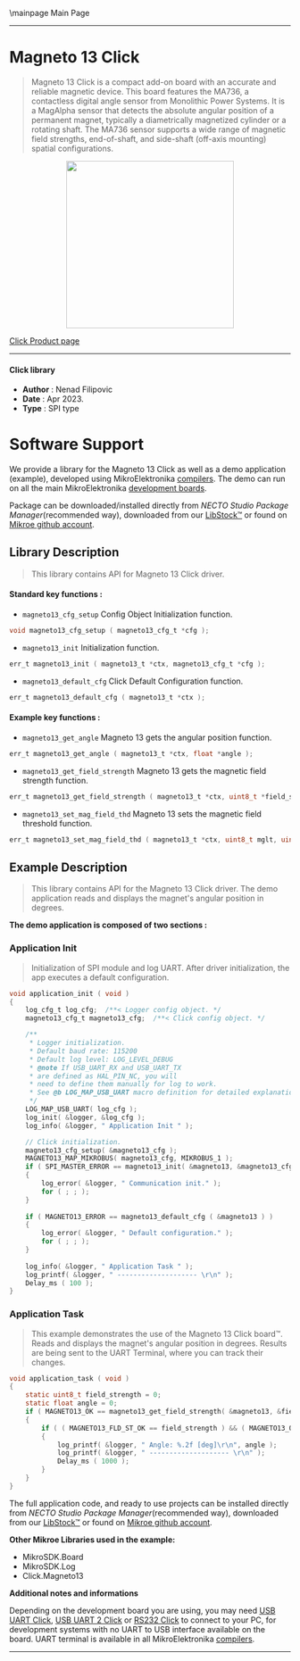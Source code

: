 \mainpage Main Page

---
# Magneto 13 Click

> Magneto 13 Click is a compact add-on board with an accurate and reliable magnetic device. 
> This board features the MA736, a contactless digital angle sensor from Monolithic Power Systems. 
> It is a MagAlpha sensor that detects the absolute angular position of a permanent magnet, 
> typically a diametrically magnetized cylinder or a rotating shaft. 
> The MA736 sensor supports a wide range of magnetic field strengths, end-of-shaft, 
> and side-shaft (off-axis mounting) spatial configurations.

<p align="center">
  <img src="https://download.mikroe.com/images/click_for_ide/magneto13_click.png" height=300px>
</p>

[Click Product page](https://www.mikroe.com/magneto-13-click)

---


#### Click library

- **Author**        : Nenad Filipovic
- **Date**          : Apr 2023.
- **Type**          : SPI type


# Software Support

We provide a library for the Magneto 13 Click
as well as a demo application (example), developed using MikroElektronika
[compilers](https://www.mikroe.com/necto-studio).
The demo can run on all the main MikroElektronika [development boards](https://www.mikroe.com/development-boards).

Package can be downloaded/installed directly from *NECTO Studio Package Manager*(recommended way), downloaded from our [LibStock&trade;](https://libstock.mikroe.com) or found on [Mikroe github account](https://github.com/MikroElektronika/mikrosdk_click_v2/tree/master/clicks).

## Library Description

> This library contains API for Magneto 13 Click driver.

#### Standard key functions :

- `magneto13_cfg_setup` Config Object Initialization function.
```c
void magneto13_cfg_setup ( magneto13_cfg_t *cfg );
```

- `magneto13_init` Initialization function.
```c
err_t magneto13_init ( magneto13_t *ctx, magneto13_cfg_t *cfg );
```

- `magneto13_default_cfg` Click Default Configuration function.
```c
err_t magneto13_default_cfg ( magneto13_t *ctx );
```

#### Example key functions :

- `magneto13_get_angle` Magneto 13 gets the angular position function.
```c
err_t magneto13_get_angle ( magneto13_t *ctx, float *angle );
```

- `magneto13_get_field_strength` Magneto 13 gets the magnetic field strength function.
```c
err_t magneto13_get_field_strength ( magneto13_t *ctx, uint8_t *field_strength );
```

- `magneto13_set_mag_field_thd` Magneto 13 sets the magnetic field threshold function.
```c
err_t magneto13_set_mag_field_thd ( magneto13_t *ctx, uint8_t mglt, uint8_t mght );
```

## Example Description

> This library contains API for the Magneto 13 Click driver.
> The demo application reads and displays 
> the magnet's angular position in degrees.

**The demo application is composed of two sections :**

### Application Init

> Initialization of SPI module and log UART.
> After driver initialization, the app executes a default configuration.

```c
void application_init ( void )
{
    log_cfg_t log_cfg;  /**< Logger config object. */
    magneto13_cfg_t magneto13_cfg;  /**< Click config object. */

    /** 
     * Logger initialization.
     * Default baud rate: 115200
     * Default log level: LOG_LEVEL_DEBUG
     * @note If USB_UART_RX and USB_UART_TX 
     * are defined as HAL_PIN_NC, you will 
     * need to define them manually for log to work. 
     * See @b LOG_MAP_USB_UART macro definition for detailed explanation.
     */
    LOG_MAP_USB_UART( log_cfg );
    log_init( &logger, &log_cfg );
    log_info( &logger, " Application Init " );

    // Click initialization.
    magneto13_cfg_setup( &magneto13_cfg );
    MAGNETO13_MAP_MIKROBUS( magneto13_cfg, MIKROBUS_1 );
    if ( SPI_MASTER_ERROR == magneto13_init( &magneto13, &magneto13_cfg ) )
    {
        log_error( &logger, " Communication init." );
        for ( ; ; );
    }
    
    if ( MAGNETO13_ERROR == magneto13_default_cfg ( &magneto13 ) )
    {
        log_error( &logger, " Default configuration." );
        for ( ; ; );
    }
    
    log_info( &logger, " Application Task " );
    log_printf( &logger, " -------------------- \r\n" );
    Delay_ms ( 100 );
}
```

### Application Task

> This example demonstrates the use of the Magneto 13 Click board™.
> Reads and displays the magnet's angular position in degrees.
> Results are being sent to the UART Terminal, where you can track their changes.

```c
void application_task ( void )
{
    static uint8_t field_strength = 0;
    static float angle = 0;
    if ( MAGNETO13_OK == magneto13_get_field_strength( &magneto13, &field_strength ) )
    {
        if ( ( MAGNETO13_FLD_ST_OK == field_strength ) && ( MAGNETO13_OK == magneto13_get_angle( &magneto13, &angle ) ) )
        {
            log_printf( &logger, " Angle: %.2f [deg]\r\n", angle );
            log_printf( &logger, " -------------------- \r\n" );
            Delay_ms ( 1000 );
        }
    }
}
```

The full application code, and ready to use projects can be installed directly from *NECTO Studio Package Manager*(recommended way), downloaded from our [LibStock&trade;](https://libstock.mikroe.com) or found on [Mikroe github account](https://github.com/MikroElektronika/mikrosdk_click_v2/tree/master/clicks).

**Other Mikroe Libraries used in the example:**

- MikroSDK.Board
- MikroSDK.Log
- Click.Magneto13

**Additional notes and informations**

Depending on the development board you are using, you may need
[USB UART Click](https://www.mikroe.com/usb-uart-click),
[USB UART 2 Click](https://www.mikroe.com/usb-uart-2-click) or
[RS232 Click](https://www.mikroe.com/rs232-click) to connect to your PC, for
development systems with no UART to USB interface available on the board. UART
terminal is available in all MikroElektronika
[compilers](https://shop.mikroe.com/compilers).

---

